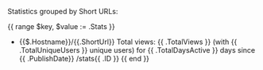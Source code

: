 Statistics grouped by Short URLs:

{{ range $key, $value := .Stats }}
   - {{$.Hostname}}/{{.ShortUrl}} Total views: {{ .TotalViews }} (with {{ .TotalUniqueUsers }} unique users) for {{ .TotalDaysActive }} days since {{ .PublishDate}} /stats{{ .ID }}
{{ end }}